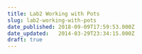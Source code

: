 ```yaml
---
title: Lab2 Working with Pots
slug: lab2-working-with-pots
date_published: 2018-09-09T17:59:53.000Z
date_updated:   2014-03-29T23:34:15.000Z
draft: true
---
```



